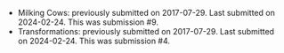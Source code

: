 * Milking Cows: previously submitted on 2017-07-29. Last submitted on 2024-02-24. This was submission #9.
* Transformations: previously submitted on 2017-07-29. Last submitted on 2024-02-24. This was submission #4.
